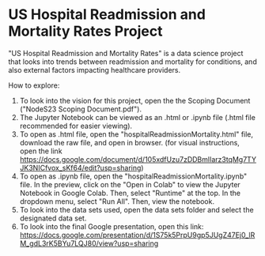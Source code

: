 # US Hospital Readmission and Mortality Rates Project
"US Hospital Readmission and Mortality Rates" is a data science project that looks into trends between readmission and mortality for conditions, and also external factors impacting healthcare providers.

How to explore:
1. To look into the vision for this project, open the the Scoping Document ("NodeS23 Scoping Document.pdf").
2. The Jupyter Notebook can be viewed as an .html or .ipynb file (.html file recommended for easier viewing).
3. To open as .html file, open the "hospitalReadmissionMortality.html" file, download the raw file, and open in browser. (for visual instructions, open the link https://docs.google.com/document/d/105xdfUzu7zDDBmlIarz3tqMg7TYJK3NICfvox_sKf64/edit?usp=sharing)
4. To open as .ipynb file, open the "hospitalReadmissionMortality.ipynb" file. In the preview, click on the "Open in Colab" to view the Jupyter Notebook in Google Colab. Then, select "Runtime" at the top. In the dropdown menu, select "Run All". Then, view the notebook.
5. To look into the data sets used, open the data sets folder and select the designated data set.
6. To look into the final Google presentation, open this link: https://docs.google.com/presentation/d/1S75k5PrpU9gp5JUgZ47Ej0_lRM_gdL3rK5BYu7LQJ80/view?usp=sharing
